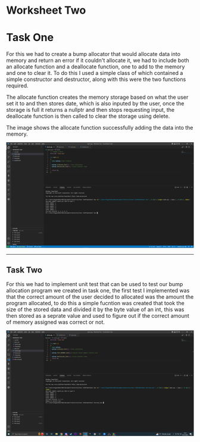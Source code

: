 # Worksheet Two

# Task One
For this we had to create a bump allocator that would allocate data into memory and return an error if it couldn't allocate it, we had to include both an
allocate function and a deallocate function, one to add to the memory and one to clear it. To do this I used a simple class of which contained a simple constructor
and destructor, along with this were the two functions required.

The allocate function creates the memory storage based on what the user set it to and then stores date, which is also inputed by the user, once the storage is full it returns
a nullptr and then stops requesting input, the deallocate function is then called to clear the storage using delete.

The image shows the allocate function successfully adding the data into the memory.

![Task one code running](task_one.png)

--------------------------------------------------------------------------------------

## Task Two
For this we had to implement unit test that can be used to test our bump allocation program we created in task one,
the first test I implemented was that the correct amount of the user decided to allocated was the amount the program allocated, to do this a simple
fucntion was created that took the size of the stored data and divided it by the byte value of an int, this was then stored as a seprate value and
used to figure out if the correct amount of memory assigned was correct or not.

![Test 1 code running](test_1.png)

